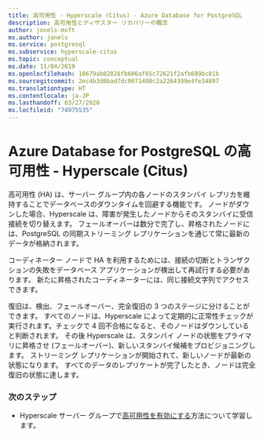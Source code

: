 ```yaml
---
title: 高可用性 - Hyperscale (Citus) - Azure Database for PostgreSQL
description: 高可用性とディザスター リカバリーの概念
author: jonels-msft
ms.author: jonels
ms.service: postgresql
ms.subservice: hyperscale-citus
ms.topic: conceptual
ms.date: 11/04/2019
ms.openlocfilehash: 10679ab02826fb606af65c72621f2afb609bc81b
ms.sourcegitcommit: 2ec4b3d0bad7dc0071400c2a2264399e4fe34897
ms.translationtype: HT
ms.contentlocale: ja-JP
ms.lasthandoff: 03/27/2020
ms.locfileid: "74975535"
---
```

# <a name="high-availability-in-azure-database-for-postgresql--hyperscale-citus"></a>Azure Database for PostgreSQL の高可用性 - Hyperscale (Citus)

高可用性 (HA) は、サーバー グループ内の各ノードのスタンバイ レプリカを維持することでデータベースのダウンタイムを回避する機能です。 ノードがダウンした場合、Hyperscale は、障害が発生したノードからそのスタンバイに受信接続を切り替えます。 フェールオーバーは数分で完了し、昇格されたノードには、PostgreSQL の同期ストリーミング レプリケーションを通じて常に最新のデータが格納されます。

コーディネーター ノードで HA を利用するためには、接続の切断とトランザクションの失敗をデータベース アプリケーションが検出して再試行する必要があります。 新たに昇格されたコーディネーターには、同じ接続文字列でアクセスできます。

復旧は、検出、フェールオーバー、完全復旧の 3 つのステージに分けることができます。  すべてのノードは、Hyperscale によって定期的に正常性チェックが実行されます。チェックで 4 回不合格になると、そのノードはダウンしていると判断されます。 その後 Hyperscale は、スタンバイ ノードの状態をプライマリに昇格させ (フェールオーバー)、新しいスタンバイ候補をプロビジョニングします。
ストリーミング レプリケーションが開始されて、新しいノードが最新の状態になります。  すべてのデータのレプリケートが完了したとき、ノードは完全復旧の状態に達します。

### <a name="next-steps"></a>次のステップ

- Hyperscale サーバー グループで[高可用性を有効にする](howto-hyperscale-high-availability.md)方法について学習します。
